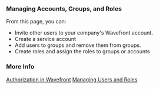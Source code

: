 ### Managing Accounts, Groups, and Roles

From this page, you can:
* Invite other users to your company's Wavefront account.
* Create a service account
* Add users to groups and remove them from groups.
* Create roles and assign the roles to groups or accounts



### More Info

[Authorization in Wavefront](https://docs.wavefront.com/authorization.html)
[Managing Users and Roles](https://docs.wavefront.com/users_roles.html)
